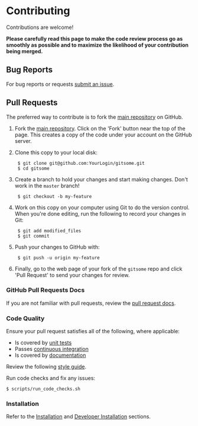 Contributing
============

Contributions are welcome!

**Please carefully read this page to make the code review process go as smoothly as possible and to maximize the likelihood of your contribution being merged.**

## Bug Reports

For bug reports or requests [submit an issue](https://github.com/donnemartin/gitsome/issues).

## Pull Requests

The preferred way to contribute is to fork the
[main repository](https://github.com/donnemartin/gitsome) on GitHub.

1. Fork the [main repository](https://github.com/donnemartin/gitsome).  Click on the 'Fork' button near the top of the page.  This creates a copy of the code under your account on the GitHub server.

2. Clone this copy to your local disk:

        $ git clone git@github.com:YourLogin/gitsome.git
        $ cd gitsome

3. Create a branch to hold your changes and start making changes. Don't work in the `master` branch!

        $ git checkout -b my-feature

4. Work on this copy on your computer using Git to do the version control. When you're done editing, run the following to record your changes in Git:

        $ git add modified_files
        $ git commit

5. Push your changes to GitHub with:

        $ git push -u origin my-feature

6. Finally, go to the web page of your fork of the `gitsome` repo and click 'Pull Request' to send your changes for review.

### GitHub Pull Requests Docs

If you are not familiar with pull requests, review the [pull request docs](https://help.github.com/articles/using-pull-requests/).

### Code Quality

Ensure your pull request satisfies all of the following, where applicable:

* Is covered by [unit tests](https://github.com/donnemartin/gitsome#unit-tests-and-code-coverage)
* Passes [continuous integration](https://github.com/donnemartin/gitsome#continuous-integration)
* Is covered by [documentation](https://github.com/donnemartin/gitsome#documentation)

Review the following [style guide](https://google.github.io/styleguide/pyguide.html).

Run code checks and fix any issues:

    $ scripts/run_code_checks.sh

### Installation

Refer to the [Installation](https://github.com/donnemartin/gitsome#installation) and [Developer Installation](https://github.com/donnemartin/gitsome#developer-installation) sections.
